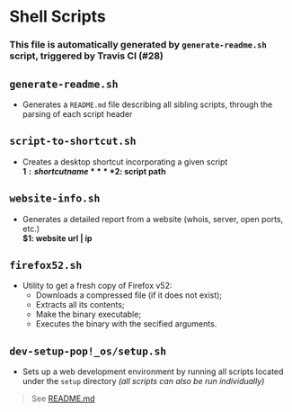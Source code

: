 # Shell Scripts
### This file is automatically generated by `generate-readme.sh` script, triggered by Travis CI (#28)

## `generate-readme.sh`

- Generates a `README.md` file describing all sibling scripts, through the parsing
of each script header  

## `script-to-shortcut.sh`

- Creates a desktop shortcut incorporating a given script  
**$1: shortcut name**  
**$2: script path**    
  
## `website-info.sh`

- Generates a detailed report from a website (whois, server, open ports, etc.)  
**$1: website url | ip**    
  
## `firefox52.sh`

- Utility to get a fresh copy of Firefox v52:
  - Downloads a compressed file (if it does not exist);
  - Extracts all its contents;
  - Make the binary executable;
  - Executes the binary with the secified arguments.  

## `dev-setup-pop!_os/setup.sh`

- Sets up a web development environment by running all scripts located under the
`setup` directory *(all scripts can also be run individually)*  
  
>See [README.md](dev-setup-pop!_os/README.md)  
  
